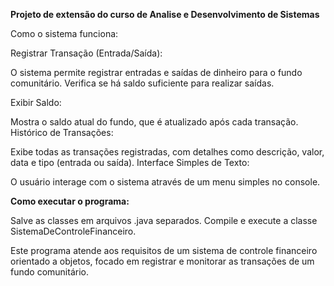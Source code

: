 **Projeto de extensão do curso de Analise e Desenvolvimento de Sistemas**

Como o sistema funciona:

Registrar Transação (Entrada/Saída):

O sistema permite registrar entradas e saídas de dinheiro para o fundo comunitário.
Verifica se há saldo suficiente para realizar saídas.

Exibir Saldo:

Mostra o saldo atual do fundo, que é atualizado após cada transação.
Histórico de Transações:

Exibe todas as transações registradas, com detalhes como descrição, valor, data e tipo (entrada ou saída).
Interface Simples de Texto:

O usuário interage com o sistema através de um menu simples no console.


**Como executar o programa:**

Salve as classes em arquivos .java separados.
Compile e execute a classe SistemaDeControleFinanceiro.

Este programa atende aos requisitos de um sistema de controle financeiro orientado a objetos, focado em registrar e monitorar as transações de um fundo comunitário.
